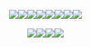 <div align="center"><br><a href="https://www.gnu.org/software/bash/"><img src="https://img.shields.io/badge/GNU%20Bash-0D1117?style=flat&logo=GNU%20Bash&logoColor=hsl(0,0%,97%)&color=hsl(207,50%,7%)"></a><a href="https://preactjs.com/"><img src="https://img.shields.io/badge/Preact-0D1117?style=flat&logo=preact&logoColor=hsl(264,34%,36%)&color=hsl(207,50%,7%)"></a><a href="https://deno.com/"><img src="https://img.shields.io/badge/Deno-0D1117?&style=flat&logo=deno&logoColor=white"></a><a href="https://www.javascript.com/"><img src="https://img.shields.io/badge/JavaScript-0D1117?style=flat&logo=javascript&logoColor=hsl(53,84%,65%)&color=hsl(207,50%,7%)"></a><a href="https://www.typescriptlang.org/"><img src="https://img.shields.io/badge/TypeScript-0D1117?style=flat&logo=typescript&logoColor=hsl(0,0%,97%)&color=hsl(207,50%,7%)"></a><a href="https://html.com/"><img src="https://img.shields.io/badge/HTML-0D1117?style=flat&logo=html5&logoColor=hsl(16,100%,59%)&color=hsl(207,50%,7%)"></a><a href="https://www.w3.org/Style/CSS/Overview.en.html"><img src="https://img.shields.io/badge/CSS-0D1117?style=flat&logo=css3&logoColor=hsl(264,34%,36%)&color=hsl(207,50%,7%)"></a><a href="https://nodejs.org/"><img src="https://img.shields.io/badge/Node.js-0D1117?style=flat&logo=node.js&logoColor=hsl(92,52%,43%)&color=hsl(207,50%,7%)"></a><section><br><a href="https://ktortolini.github.io/random-cards/"><img src="https://github-readme-stats.vercel.app/api/pin/?username=ktortolini&repo=random-cards&show_owner=true&theme=codeSTACKr"></a><a href="https://my-coding-trainer-project-cbcb611cb5b8.herokuapp.com/"><img src="https://github-readme-stats.vercel.app/api/pin/?username=ktortolini&repo=coding-trainer&show_owner=true&theme=codeSTACKr"></a><a href="https://gist.github.com/ktortolini/582e694de174aec1ef2d893878633eec"><img src="https://github-readme-stats.vercel.app/api/pin/?username=ktortolini&repo=trainer-regex&show_owner=true&theme=codeSTACKr"></a><a href="https://github.com/ktortolini/blog-post-platform"><img src="https://github-readme-stats.vercel.app/api/pin/?username=ktortolini&repo=blog-post-platform&show_owner=true&theme=codeSTACKr"></a></section></div>
